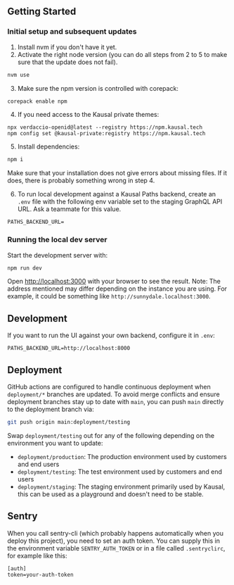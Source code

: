 ## Getting Started

### Initial setup and subsequent updates

1. Install nvm if you don't have it yet.
2. Activate the right node version (you can do all steps from 2 to 5 to make sure that the update does not fail).

```bash
nvm use
```

3. Make sure the npm version is controlled with corepack:

```bash
corepack enable npm
```

4. If you need access to the Kausal private themes:

```
npx verdaccio-openid@latest --registry https://npm.kausal.tech
npm config set @kausal-private:registry https://npm.kausal.tech
```

5. Install dependencies:

```bash
npm i
```

Make sure that your installation does not give errors about missing files. If it does, there is probably something wrong in step 4.

6. To run local development against a Kausal Paths backend, create an `.env` file with the following env variable set to the staging GraphQL API URL. Ask a teammate for this value.

```
PATHS_BACKEND_URL=
```

### Running the local dev server

Start the development server with:

```bash
npm run dev
```

Open [http://localhost:3000](http://localhost:3000) with your browser to see the result. Note: The address mentioned may differ depending on the instance you are using. For example, it could be something like `http://sunnydale.localhost:3000`.

## Development

If you want to run the UI against your own backend, configure it in `.env`:

```
PATHS_BACKEND_URL=http://localhost:8000
```

## Deployment

GitHub actions are configured to handle continuous deployment when `deployment/*` branches are updated.
To avoid merge conflicts and ensure deployment branches stay up to date with `main`, you can push `main` directly to the deployment branch via:

```bash
git push origin main:deployment/testing
```

Swap `deployment/testing` out for any of the following depending on the environment you want to update:

- `deployment/production`: The production environment used by customers and end users
- `deployment/testing`: The test environment used by customers and end users
- `deployment/staging`: The staging environment primarily used by Kausal, this can be used as a playground and doesn't need to be stable.

## Sentry

When you call sentry-cli (which probably happens automatically when you deploy this project), you need to set an auth token. You can supply this in the environment variable `SENTRY_AUTH_TOKEN` or in a file called `.sentryclirc`, for example like this:

```
[auth]
token=your-auth-token
```
